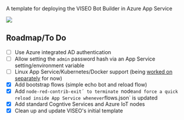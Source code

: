 A template for deploying the VISEO Bot Builder in Azure App Service

<a href="https://portal.azure.com/?feature.customportal=false#create/Microsoft.Template/uri/https%3A%2F%2Fraw.githubusercontent.com%2Finsightfulsystems%2Fviseo-botbuilder-webapp%2Fmaster%2Fwebapp.json?v0.0" target="_blank"><img src="http://azuredeploy.net/deploybutton.png"/></a>

## Roadmap/To Do

* [ ] Use Azure integrated AD authentication
* [ ] Allow setting the `admin` password hash via an App Service setting/environment variable
* [ ] Linux App Service/Kubernetes/Docker support (being [worked on separately](https://github.com/insightfulsystems/viseo-botbuilder-docker) for now)
* [x] Add bootstrap flows (simple echo bot and reload flow)
* [x] Add `node-red-contrib-exit´ to terminate `node` and force a quick reload inside App Service whenever `flows.json` is updated
* [x] Add standard Cogntive Services and Azure IoT nodes
* [x] Clean up and update VISEO's initial template
